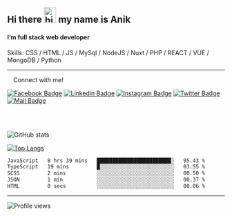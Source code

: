 ## Hi there <img src="https://user-images.githubusercontent.com/1303154/88677602-1635ba80-d120-11ea-84d8-d263ba5fc3c0.gif" width="28px" height="36" alt="hi"> my name is Anik

#### I’m full stack web developer

Skills:  CSS / HTML / JS / MySql / NodeJS / Nuxt / PHP / REACT / VUE / MongoDB / Python


---

&emsp;Connect with me!

<a href="https://www.facebook.com/anik.aritro" target="_blank">![Facebook Badge](https://img.shields.io/badge/Facebook-1877F2?style=for-the-badge&logo=facebook&logoColor=white)</a> [![Linkedin Badge](https://img.shields.io/badge/LinkedIn-0077B5?style=for-the-badge&logo=linkedin&logoColor=white)](https://www.linkedin.com/in/anik-hossain-dev) [![Instagram Badge](https://img.shields.io/badge/Instagram-E4405F?style=for-the-badge&logo=instagram&logoColor=white)](https://www.instagram.com/aritro.anik) [![Twitter Badge](https://img.shields.io/badge/Twitter-1DA1F2?style=for-the-badge&logo=twitter&logoColor=white)](https://twitter.com/AritroAnik) [![Mail Badge](https://img.shields.io/badge/Gmail-D14836?style=for-the-badge&logo=gmail&logoColor=white)](mailto:anik.wdev@gmail.com)

</br>
</br>


![GitHub stats](https://github-readme-stats.vercel.app/api?username=anik-hossain&show_icons=true&theme=monokai)

[![Top Langs](https://github-readme-stats.vercel.app/api/top-langs/?username=anik-hossain&layout=compact&theme=monokai)](https://github.com/anik-hossain)

<!--START_SECTION:waka-->

```txt
JavaScript   8 hrs 39 mins   ████████████████████████░   95.43 %
TypeScript   19 mins         █░░░░░░░░░░░░░░░░░░░░░░░░   03.55 %
SCSS         2 mins          ░░░░░░░░░░░░░░░░░░░░░░░░░   00.50 %
JSON         1 min           ░░░░░░░░░░░░░░░░░░░░░░░░░   00.37 %
HTML         0 secs          ░░░░░░░░░░░░░░░░░░░░░░░░░   00.06 %
```

<!--END_SECTION:waka-->
---

![Profile views](https://gpvc.arturio.dev/anik-hossain)  
